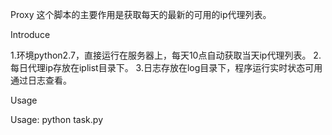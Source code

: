 Proxy
这个脚本的主要作用是获取每天的最新的可用的ip代理列表。


Introduce

1.环境python2.7，直接运行在服务器上，每天10点自动获取当天ip代理列表。
2.每日代理ip存放在iplist目录下。
3.日志存放在log目录下，程序运行实时状态可用通过日志查看。


Usage

Usage: python task.py
